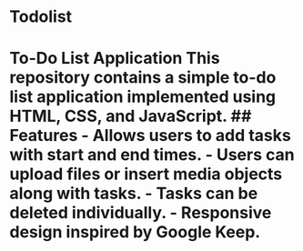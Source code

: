 # Todolist
# To-Do List Application  This repository contains a simple to-do list application implemented using HTML, CSS, and JavaScript.  ## Features  - Allows users to add tasks with start and end times. - Users can upload files or insert media objects along with tasks. - Tasks can be deleted individually. - Responsive design inspired by Google Keep.
